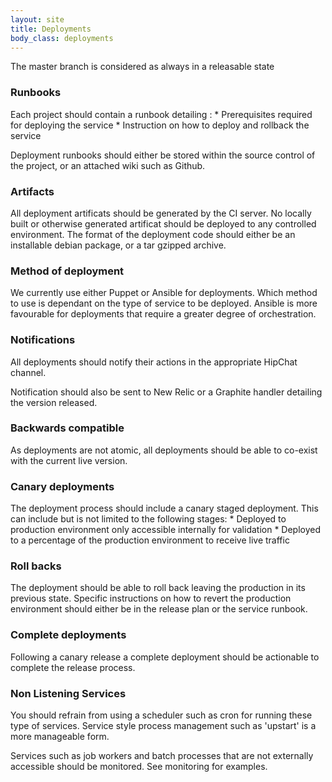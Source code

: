 ```yaml
---
layout: site
title: Deployments
body_class: deployments
---
```


The master branch is considered as always in a releasable state

### Runbooks

Each project should contain a runbook detailing :
    * Prerequisites required for deploying the service
    * Instruction on how to deploy and rollback the service

Deployment runbooks should either be stored within the source control of the project, or an attached wiki such as Github.

### Artifacts

All deployment artificats should be generated by the CI server.  No locally built or otherwise generated artificat should be deployed 
to any controlled environment.
The format of the deployment code should either be an installable debian package, or a tar gzipped archive.

### Method of deployment

We currently use either Puppet or Ansible for deployments.  Which method to use is dependant on the type of service to be deployed.
Ansible is more favourable for deployments that require a greater degree of orchestration.

### Notifications

All deployments should notify their actions in the appropriate HipChat channel.

Notification should also be sent to New Relic or a Graphite handler detailing the version released. 

### Backwards compatible

As deployments are not atomic, all deployments should be able to co-exist with the current live version.

### Canary deployments

The deployment process should include a canary staged deployment.  This can include but is not limited to the following stages:
    * Deployed to production environment only accessible internally for validation
    * Deployed to a percentage of the production environment to receive live traffic

### Roll backs

The deployment should be able to roll back leaving the production in its previous state.  Specific instructions on how to revert the production environment 
should either be in the release plan or the service runbook.

### Complete deployments

Following a canary release a complete deployment should be actionable to complete the release process.

### Non Listening Services

You should refrain from using a scheduler such as cron for running these type of services.  Service style process management such as 'upstart' is a more manageable
form.

Services such as job workers and batch processes that are not externally accessible should be monitored.  See monitoring for examples.